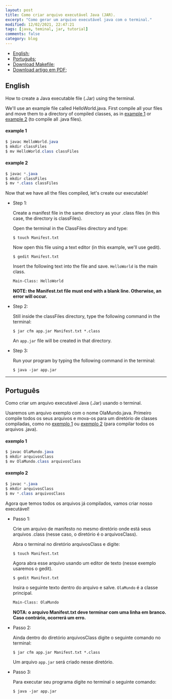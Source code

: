 ```yaml
---
layout: post
title: Como criar arquivo executável Java (JAR).
excerpt: "Como gerar um arquivo executável java com o terminal."
modified: 12/02/2021, 22:47:21
tags: [java, teminal, jar, tutorial]
comments: false
category: blog
---
```


- [English](#english);
- [Português](#português);
- <a href="https://github.com/RicardoLopes1/ricardolopes1.github.io/blob/main/downloads/java/Makefile" download>Download Makefile</a>;
- <a href="https://github.com/RicardoLopes1/ricardolopes1.github.io/blob/main/downloads/java/howToCreateJarFile.pdf" download>Download artigo em PDF</a>;

## English
How to create a Java executable file (.Jar) using the terminal.

We'll use an example file called HelloWorld.java. First compile all your files and move them to a directory of compiled classes, as in [example 1](#example-1) or [example 2](#example-2) (to compile all .java files).

#### example 1
``` java
$ javac HelloWorld.java
$ mkdir classFiles
$ mv HelloWorld.class classFiles
```

#### example 2
```java
$ javac *.java
$ mkdir classFiles
$ mv *.class classFiles
```

Now that we have all the files compiled, let's create our executable!

- Step 1:
  
  Create a manifest file in the same directory as your .class files (in this case, the directory is classFiles).

  Open the terminal in the ClassFiles directory and type:
  ```shell
  $ touch Manifest.txt
  ```

  Now open this file using a text editor (in this example, we'll use gedit).
  ```shell
  $ gedit Manifest.txt
  ```

  Insert the following text into the file and save. `HelloWorld` is the main class.
  ```txt
  Main-Class: HelloWorld
  ```

  **NOTE: the Manifest.txt file must end with a blank line. Otherwise, an error will occur.**

- Step 2:
  
  Still inside the classFiles directory, type the following command in the terminal:
  ```shell
  $ jar cfm app.jar Manifest.txt *.class
  ```

  An `app.jar` file will be created in that directory.

- Step 3:
  
  Run your program by typing the following command in the terminal:
  ```shell
  $ java -jar app.jar
  ```
---

## Português
Como criar um arquivo executável Java (.Jar) usando o terminal.

Usaremos um arquivo exemplo com o nome OlaMundo.java. Primeiro compile todos os seus arquivos e mova-os para um diretório de classes compiladas, como no [exemplo 1](#exemplo-1) ou [exemplo 2](#exemplo-2) (para compilar todos os arquivos .java).

#### exemplo 1
``` java
$ javac OlaMundo.java
$ mkdir arquivosClass
$ mv OlaMundo.class arquivosClass
```

#### exemplo 2
```java
$ javac *.java
$ mkdir arquivosClass
$ mv *.class arquivosClass
```

Agora que temos todos os arquivos já compilados, vamos criar nosso executável!

- Passo 1:
  
  Crie um arquivo de manifesto no mesmo diretório onde está seus arquivos .class (nesse caso, o diretório é o arquivosClass). 
  
  Abra o terminal no diretório arquivosClass e digite:
  ```shell
  $ touch Manifest.txt
  ```

  Agora abra esse arquivo usando um editor de texto (nesse exemplo usaremos o gedit).
  ```shell
  $ gedit Manifest.txt
  ```

  Insira o seguinte texto dentro do arquivo e salve. `OlaMundo` é a classe principal.
  ```txt
  Main-Class: OlaMundo
  ```

  **NOTA: o arquivo Manifest.txt deve terminar com uma linha em branco. Caso contrário, ocorrerá um erro.**

- Passo 2: 
  
  Ainda dentro do diretório arquivosClass digite o seguinte comando no terminal:
  ```shell
  $ jar cfm app.jar Manifest.txt *.class
  ```

  Um arquivo `app.jar` será criado nesse diretório.

- Passo 3:

  Para executar seu programa digite no terminal o seguinte comando:
  ```shell
  $ java -jar app.jar
  ```

  
